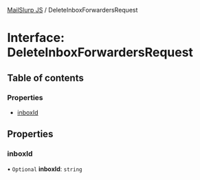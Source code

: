 [MailSlurp JS](../README.md) / DeleteInboxForwardersRequest

# Interface: DeleteInboxForwardersRequest

## Table of contents

### Properties

- [inboxId](DeleteInboxForwardersRequest.md#inboxid)

## Properties

### inboxId

• `Optional` **inboxId**: `string`
